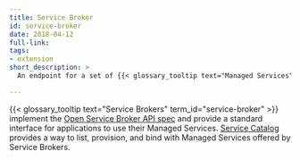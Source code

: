 ```yaml
---
title: Service Broker
id: service-broker
date: 2018-04-12
full-link: 
tags:
- extension
short_description: >
  An endpoint for a set of {{< glossary_tooltip text="Managed Services" term_id="managed-service" >}} offered and maintained by a third-party.

---
```


{{< glossary_tooltip text="Service Brokers" term_id="service-broker" >}} implement the [Open Service Broker API spec](https://github.com/openservicebrokerapi/servicebroker/blob/v2.13/spec.md) and provide a standard interface for applications to use their Managed Services. [Service Catalog](/docs/concepts/service-catalog/) provides a way to list, provision, and bind with Managed Services offered by Service Brokers.

